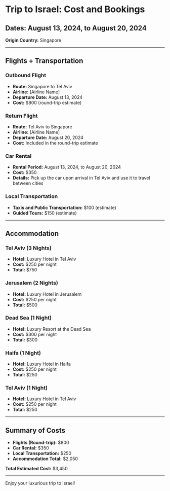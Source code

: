 # Trip to Israel: Cost and Bookings

## Dates: August 13, 2024, to August 20, 2024
**Origin Country:** Singapore

---

## Flights + Transportation

### Outbound Flight
- **Route:** Singapore to Tel Aviv
- **Airline:** [Airline Name]
- **Departure Date:** August 13, 2024
- **Cost:** $800 (round-trip estimate)

### Return Flight
- **Route:** Tel Aviv to Singapore
- **Airline:** [Airline Name]
- **Departure Date:** August 20, 2024
- **Cost:** Included in the round-trip estimate

### Car Rental
- **Rental Period:** August 13, 2024, to August 20, 2024
- **Cost:** $350
- **Details:** Pick up the car upon arrival in Tel Aviv and use it to travel between cities

### Local Transportation
- **Taxis and Public Transportation:** $100 (estimate)
- **Guided Tours:** $150 (estimate)

---

## Accommodation

### Tel Aviv (3 Nights)
- **Hotel:** Luxury Hotel in Tel Aviv
- **Cost:** $250 per night
- **Total:** $750

### Jerusalem (2 Nights)
- **Hotel:** Luxury Hotel in Jerusalem
- **Cost:** $250 per night
- **Total:** $500

### Dead Sea (1 Night)
- **Hotel:** Luxury Resort at the Dead Sea
- **Cost:** $300 per night
- **Total:** $300

### Haifa (1 Night)
- **Hotel:** Luxury Hotel in Haifa
- **Cost:** $250 per night
- **Total:** $250

### Tel Aviv (1 Night)
- **Hotel:** Luxury Hotel in Tel Aviv
- **Cost:** $250 per night
- **Total:** $250

---

## Summary of Costs

- **Flights (Round-trip):** $800
- **Car Rental:** $350
- **Local Transportation:** $250
- **Accommodation Total:** $2,050

**Total Estimated Cost:** $3,450

---

Enjoy your luxurious trip to Israel!